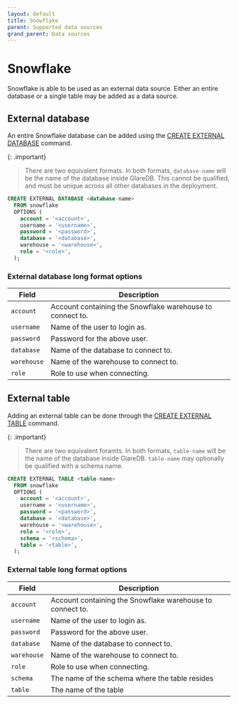 ```yaml
---
layout: default
title: Snowflake
parent: Supported data sources
grand_parent: Data sources
---
```


# Snowflake

Snowflake is able to be used as an external data source. Either an entire
database or a single table may be added as a data source.

## External database

An entire Snowflake database can be added using the [CREATE EXTERNAL DATABASE]
command.

{: .important}

> There are two equivalent formats. In both formats, `database-name` will be the
> name of the database inside GlareDB. This cannot be qualified, and must be
> unique across all other databases in the deployment.

```sql
CREATE EXTERNAL DATABASE <database-name>
  FROM snowflake
  OPTIONS (
    account = '<account>',
    username = '<username>',
    password = '<password>',
    database = '<database>',
    warehouse = '<warehouse>',
    role = '<role>',
  );
```

### External database long format options

| Field       | Description                                               |
| ----------- | --------------------------------------------------------- |
| `account`   | Account containing the Snowflake warehouse to connect to. |
| `username`  | Name of the user to login as.                             |
| `password`  | Password for the above user.                              |
| `database`  | Name of the database to connect to.                       |
| `warehouse` | Name of the warehouse to connect to.                      |
| `role`      | Role to use when connecting.                              |

## External table

Adding an external table can be done through the [CREATE EXTERNAL TABLE]
command.

{: .important}

> There are two equivalent foramts. In both formats, `table-name` will be the
> name of the database inside GlareDB. `table-name` may optionally be qualified
> with a schema name.

```sql
CREATE EXTERNAL TABLE <table-name>
  FROM snowflake
  OPTIONS (
    account = '<account>',
    username = '<username>',
    password = '<password>',
    database = '<database>',
    warehouse = '<warehouse>',
    role = '<role>',
    schema = '<schema>',
    table = '<table>',
  );
```

### External table long format options

| Field       | Description                                               |
| ----------- | --------------------------------------------------------- |
| `account`   | Account containing the Snowflake warehouse to connect to. |
| `username`  | Name of the user to login as.                             |
| `password`  | Password for the above user.                              |
| `database`  | Name of the database to connect to.                       |
| `warehouse` | Name of the warehouse to connect to.                      |
| `role`      | Role to use when connecting.                              |
| `schema`    | The name of the schema where the table resides            |
| `table`     | The name of the table                                     |

<!-- markdownlint-disable line-length -->

[CREATE EXTERNAL TABLE]: /docs/sql-reference/sql-commands/create-external-table
[CREATE EXTERNAL DATABASE]: /docs/sql-reference/sql-commands/create-external-database

<!-- markdownlint-enable line-length -->
